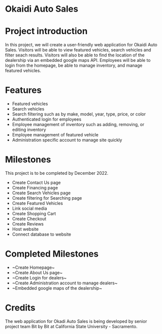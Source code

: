 # Okaidi Auto Sales

# Project introduction 
In this project, we will create a user-friendly web application for Okaidi Auto Sales. Visitors will be able to view featured vehicles, search vehicles and filter seach results.
Visitors will also be able to find the location of the dealership via an embedded google maps API. Employees will be able to login from the homepage, be able to manage inventory, and manage featured vehicles.

# Features
* Featured vehicles
* Search vehicles
* Search filtering such as by make, model, year, type, price, or color
* Authenticated login for employees
* Employee management of inventory such as adding, removing, or editing inventory
* Employee management of featured vehicle
* Administration specific account to manage site quickly

# Milestones
This project is to be completed by December 2022.
* Create Contact Us page
* Create Financing page
* Create Search Vehicles page
* Create filtering for Searching page
* Create Featured Vehicles
* Link social media
* Create Shopping Cart
* Create Checkout
* Create Reviews
* Host website
* Connect database to website

# Completed Milestones
* ~Create Homepage~
* ~Create About Us page~
* ~Create Login for dealers~
* ~Create Administration account to manage dealers~
* ~Embedded google maps of the dealership~

# Credits
 The web application for Okadi Auto Sales is being developed by senior project team Bit by Bit at California State University - Sacramento.